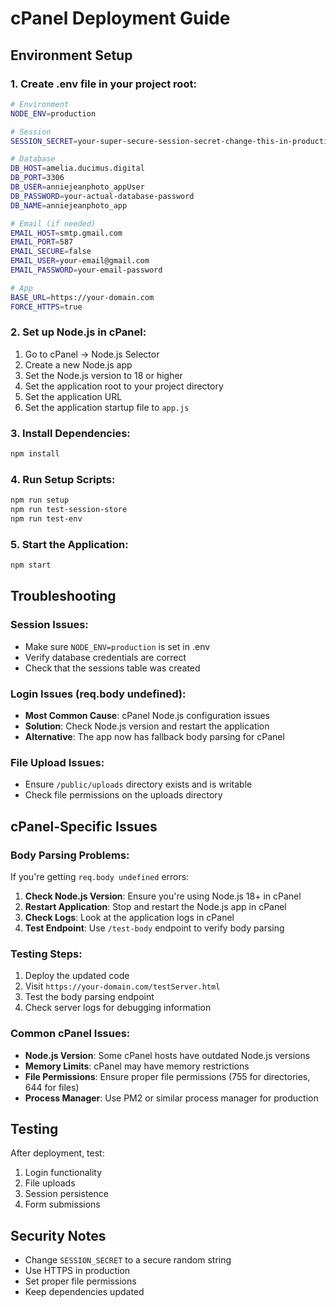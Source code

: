 # cPanel Deployment Guide

## Environment Setup

### 1. Create .env file in your project root:

```bash
# Environment
NODE_ENV=production

# Session
SESSION_SECRET=your-super-secure-session-secret-change-this-in-production

# Database
DB_HOST=amelia.ducimus.digital
DB_PORT=3306
DB_USER=anniejeanphoto_appUser
DB_PASSWORD=your-actual-database-password
DB_NAME=anniejeanphoto_app

# Email (if needed)
EMAIL_HOST=smtp.gmail.com
EMAIL_PORT=587
EMAIL_SECURE=false
EMAIL_USER=your-email@gmail.com
EMAIL_PASSWORD=your-email-password

# App
BASE_URL=https://your-domain.com
FORCE_HTTPS=true
```

### 2. Set up Node.js in cPanel:

1. Go to cPanel → Node.js Selector
2. Create a new Node.js app
3. Set the Node.js version to 18 or higher
4. Set the application root to your project directory
5. Set the application URL
6. Set the application startup file to `app.js`

### 3. Install Dependencies:

```bash
npm install
```

### 4. Run Setup Scripts:

```bash
npm run setup
npm run test-session-store
npm run test-env
```

### 5. Start the Application:

```bash
npm start
```

## Troubleshooting

### Session Issues:
- Make sure `NODE_ENV=production` is set in .env
- Verify database credentials are correct
- Check that the sessions table was created

### Login Issues (req.body undefined):
- **Most Common Cause**: cPanel Node.js configuration issues
- **Solution**: Check Node.js version and restart the application
- **Alternative**: The app now has fallback body parsing for cPanel

### File Upload Issues:
- Ensure `/public/uploads` directory exists and is writable
- Check file permissions on the uploads directory

## cPanel-Specific Issues

### Body Parsing Problems:
If you're getting `req.body undefined` errors:

1. **Check Node.js Version**: Ensure you're using Node.js 18+ in cPanel
2. **Restart Application**: Stop and restart the Node.js app in cPanel
3. **Check Logs**: Look at the application logs in cPanel
4. **Test Endpoint**: Use `/test-body` endpoint to verify body parsing

### Testing Steps:
1. Deploy the updated code
2. Visit `https://your-domain.com/testServer.html`
3. Test the body parsing endpoint
4. Check server logs for debugging information

### Common cPanel Issues:
- **Node.js Version**: Some cPanel hosts have outdated Node.js versions
- **Memory Limits**: cPanel may have memory restrictions
- **File Permissions**: Ensure proper file permissions (755 for directories, 644 for files)
- **Process Manager**: Use PM2 or similar process manager for production

## Testing

After deployment, test:
1. Login functionality
2. File uploads
3. Session persistence
4. Form submissions

## Security Notes

- Change `SESSION_SECRET` to a secure random string
- Use HTTPS in production
- Set proper file permissions
- Keep dependencies updated 